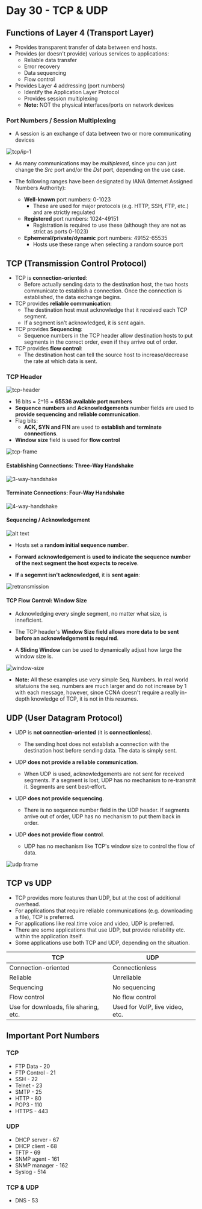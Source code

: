 # Day 30 - TCP & UDP

## Functions of Layer 4 (Transport Layer)

- Provides transparent transfer of data between end hosts.
- Provides (or doesn't provide) various services to applications:
    - Reliable data transfer
    - Error recovery
    - Data sequencing
    - Flow control
- Provides Layer 4 addressing (port numbers)
    - Identify the Application Layer Protocol
    - Provides session multiplexing
    - **Note:** NOT the physical interfaces/ports on network devices


### Port Numbers / Session Multiplexing

- A session is an exchange of data between two or more communicating devices

![tcp/ip-1](assets/day30/tcp-ip-1.png)

- As many communications may be *multiplexed*, since you can just change the *Src* port and/or the *Dst* port, depending on the use case.

- The following ranges have been designated by IANA (Internet Assigned Numbers Authority):
    - **Well-known** port numbers: 0-1023
        - These are used for major protocols (e.g. HTTP, SSH, FTP, etc.) and are strictly regulated
    - **Registered** port numbers: 1024-49151
        - Registration is required to use these (although they are not as strict as ports 0-1023)
    - **Ephemeral/private/dynamic** port numbers: 49152-65535
        - Hosts use these range when selecting a random source port

## TCP (Transmission Control Protocol)

- TCP is **connection-oriented**:
    - Before actually sending data to the destination host, the two hosts communicate to establish a connection. Once the connection is established, the data exchange begins.
- TCP provides **reliable communication**:
    - The destination host must acknowledge that it received each TCP segment.
    - If a segment isn't acknowledged, it is sent again.
- TCP provides **Sequencing**:
    - Sequence numbers in the TCP header allow destination hosts to put segments in the correct order, even if they arrive out of order.
- TCP provides **flow control**:
    - The destination host can tell the source host to increase/decrease the rate at which data is sent.

### TCP Header

![tcp-header](assets/day30/tcp-header.png)

- 16 bits = 2^16 = **65536 available port numbers**
- **Sequence numbers** and **Acknowledgements** number fields are used to **provide sequencing and reliable communication**.
- Flag bits:
    - **ACK, SYN and FIN** are used to **establish and terminate connections**.
- **Window size** field is used for **flow control**

![tcp-frame](assets/day30/tcp-segment.png)

#### Establishing Connections: Three-Way Handshake

![3-way-handshake](assets/day30/3-way-handshake.png)


#### Terminate Connections: Four-Way Handshake

![4-way-handshake](assets/day30/4-way-handshake.png)

#### Sequencing / Acknowledgement

![alt text](assets/day30/tcp-sequencing-acknowledgement.png)

- Hosts set a **random initial sequence number**.
- **Forward acknowledgement** is **used to indicate the sequence number of the next segment the host expects to receive**.

- **If** a **segemnt isn't acknowledged**, it is **sent again**:

![retransmission](assets/day30/retransmission.png)

#### TCP Flow Control: Window Size

- Acknowledging every single segment, no matter what size, is inneficient.
- The TCP header's **Window Size field allows more data to be sent before an acknowledgement is required**.

- A **Sliding Window** can be used to dynamically adjust how large the window size is.

![window-size](assets/day30/window-size.png)

- **Note:** All these examples use very simple Seq. Numbers. In real world sitatuions the seq. numbers are much larger and do not increase by 1 with each message, however, since CCNA doesn't require a really in-depth knowledge of TCP, it is not in this resumes.

## UDP (User Datagram Protocol)

- UDP is **not connection-oriented** (it is **connectionless**).
    - The sending host does not establish a connection with the destination host before sending data. The data is simply sent.

- UDP **does not provide a reliable communication**.
    - When UDP is used, acknowledgements are not sent for received segments. If a segment is lost, UDP has no mechanism to re-transmit it. Segments are sent best-effort.

- UDP **does not provide sequencing**.
    - There is no sequence number field in the UDP header. If segments arrive out of order, UDP has no mechanism to put them back in order.

- UDP **does not provide flow control**.
    - UDP has no mechanism like TCP's window size to control the flow of data.

![udp frame](assets/day30/udp-datagram-header.png)

## TCP vs UDP

- TCP provides more features than UDP, but at the cost of additional overhead.
- For applications that require reliable communications (e.g. downloading a file), TCP is preferred.
- For applications like real.time voice and video, UDP is preferred.
- There are some applications that use UDP, but provide reliability etc. within the application itself.
- Some applications use both TCP and UDP, depending on the situation.

| TCP | UDP |
| --- | --- |
| Connection-oriented | Connectionless |
| Reliable | Unreliable |
| Sequencing | No sequencing |
| Flow control | No flow control |
| Use for downloads, file sharing, etc. | Used for VoIP, live video, etc. |


## Important Port Numbers

### TCP
- FTP Data - 20
- FTP Control - 21
- SSH - 22
- Telnet - 23
- SMTP - 25
- HTTP - 80
- POP3 - 110
- HTTPS - 443


### UDP
- DHCP server - 67
- DHCP client - 68
- TFTP - 69
- SNMP agent - 161
- SNMP manager - 162
- Syslog - 514


### TCP & UDP

- DNS - 53